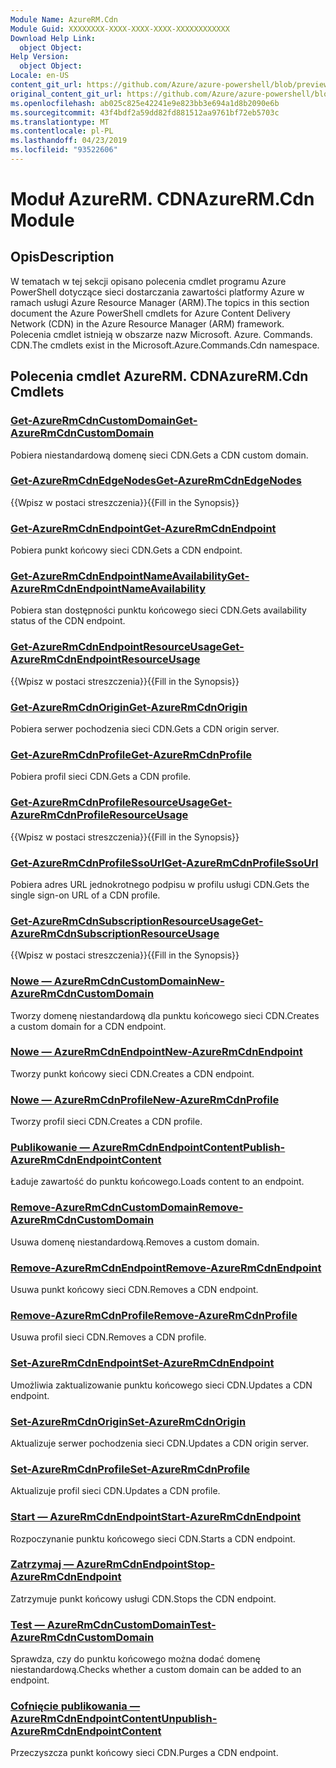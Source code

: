 ```yaml
---
Module Name: AzureRM.Cdn
Module Guid: XXXXXXXX-XXXX-XXXX-XXXX-XXXXXXXXXXXX
Download Help Link:
  object Object: 
Help Version:
  object Object: 
Locale: en-US
content_git_url: https://github.com/Azure/azure-powershell/blob/preview/src/ResourceManager/Cdn/Commands.Cdn/help/AzureRM.Cdn.md
original_content_git_url: https://github.com/Azure/azure-powershell/blob/preview/src/ResourceManager/Cdn/Commands.Cdn/help/AzureRM.Cdn.md
ms.openlocfilehash: ab025c825e42241e9e823bb3e694a1d8b2090e6b
ms.sourcegitcommit: 43f4bdf2a59dd82fd881512aa9761bf72eb5703c
ms.translationtype: MT
ms.contentlocale: pl-PL
ms.lasthandoff: 04/23/2019
ms.locfileid: "93522606"
---
```

# <span data-ttu-id="c5b67-101">Moduł AzureRM. CDN</span><span class="sxs-lookup"><span data-stu-id="c5b67-101">AzureRM.Cdn Module</span></span>
## <span data-ttu-id="c5b67-102">Opis</span><span class="sxs-lookup"><span data-stu-id="c5b67-102">Description</span></span>
<span data-ttu-id="c5b67-103">W tematach w tej sekcji opisano polecenia cmdlet programu Azure PowerShell dotyczące sieci dostarczania zawartości platformy Azure w ramach usługi Azure Resource Manager (ARM).</span><span class="sxs-lookup"><span data-stu-id="c5b67-103">The topics in this section document the Azure PowerShell cmdlets for Azure Content Delivery Network (CDN) in the Azure Resource Manager (ARM) framework.</span></span> <span data-ttu-id="c5b67-104">Polecenia cmdlet istnieją w obszarze nazw Microsoft. Azure. Commands. CDN.</span><span class="sxs-lookup"><span data-stu-id="c5b67-104">The cmdlets exist in the Microsoft.Azure.Commands.Cdn namespace.</span></span>

## <span data-ttu-id="c5b67-105">Polecenia cmdlet AzureRM. CDN</span><span class="sxs-lookup"><span data-stu-id="c5b67-105">AzureRM.Cdn Cmdlets</span></span>
### [<span data-ttu-id="c5b67-106">Get-AzureRmCdnCustomDomain</span><span class="sxs-lookup"><span data-stu-id="c5b67-106">Get-AzureRmCdnCustomDomain</span></span>](Get-AzureRmCdnCustomDomain.md)
<span data-ttu-id="c5b67-107">Pobiera niestandardową domenę sieci CDN.</span><span class="sxs-lookup"><span data-stu-id="c5b67-107">Gets a CDN custom domain.</span></span>

### [<span data-ttu-id="c5b67-108">Get-AzureRmCdnEdgeNodes</span><span class="sxs-lookup"><span data-stu-id="c5b67-108">Get-AzureRmCdnEdgeNodes</span></span>](Get-AzureRmCdnEdgeNodes.md)
<span data-ttu-id="c5b67-109">{{Wpisz w postaci streszczenia}}</span><span class="sxs-lookup"><span data-stu-id="c5b67-109">{{Fill in the Synopsis}}</span></span>

### [<span data-ttu-id="c5b67-110">Get-AzureRmCdnEndpoint</span><span class="sxs-lookup"><span data-stu-id="c5b67-110">Get-AzureRmCdnEndpoint</span></span>](Get-AzureRmCdnEndpoint.md)
<span data-ttu-id="c5b67-111">Pobiera punkt końcowy sieci CDN.</span><span class="sxs-lookup"><span data-stu-id="c5b67-111">Gets a CDN endpoint.</span></span>

### [<span data-ttu-id="c5b67-112">Get-AzureRmCdnEndpointNameAvailability</span><span class="sxs-lookup"><span data-stu-id="c5b67-112">Get-AzureRmCdnEndpointNameAvailability</span></span>](Get-AzureRmCdnEndpointNameAvailability.md)
<span data-ttu-id="c5b67-113">Pobiera stan dostępności punktu końcowego sieci CDN.</span><span class="sxs-lookup"><span data-stu-id="c5b67-113">Gets availability status of the CDN endpoint.</span></span>

### [<span data-ttu-id="c5b67-114">Get-AzureRmCdnEndpointResourceUsage</span><span class="sxs-lookup"><span data-stu-id="c5b67-114">Get-AzureRmCdnEndpointResourceUsage</span></span>](Get-AzureRmCdnEndpointResourceUsage.md)
<span data-ttu-id="c5b67-115">{{Wpisz w postaci streszczenia}}</span><span class="sxs-lookup"><span data-stu-id="c5b67-115">{{Fill in the Synopsis}}</span></span>

### [<span data-ttu-id="c5b67-116">Get-AzureRmCdnOrigin</span><span class="sxs-lookup"><span data-stu-id="c5b67-116">Get-AzureRmCdnOrigin</span></span>](Get-AzureRmCdnOrigin.md)
<span data-ttu-id="c5b67-117">Pobiera serwer pochodzenia sieci CDN.</span><span class="sxs-lookup"><span data-stu-id="c5b67-117">Gets a CDN origin server.</span></span>

### [<span data-ttu-id="c5b67-118">Get-AzureRmCdnProfile</span><span class="sxs-lookup"><span data-stu-id="c5b67-118">Get-AzureRmCdnProfile</span></span>](Get-AzureRmCdnProfile.md)
<span data-ttu-id="c5b67-119">Pobiera profil sieci CDN.</span><span class="sxs-lookup"><span data-stu-id="c5b67-119">Gets a CDN profile.</span></span>

### [<span data-ttu-id="c5b67-120">Get-AzureRmCdnProfileResourceUsage</span><span class="sxs-lookup"><span data-stu-id="c5b67-120">Get-AzureRmCdnProfileResourceUsage</span></span>](Get-AzureRmCdnProfileResourceUsage.md)
<span data-ttu-id="c5b67-121">{{Wpisz w postaci streszczenia}}</span><span class="sxs-lookup"><span data-stu-id="c5b67-121">{{Fill in the Synopsis}}</span></span>

### [<span data-ttu-id="c5b67-122">Get-AzureRmCdnProfileSsoUrl</span><span class="sxs-lookup"><span data-stu-id="c5b67-122">Get-AzureRmCdnProfileSsoUrl</span></span>](Get-AzureRmCdnProfileSsoUrl.md)
<span data-ttu-id="c5b67-123">Pobiera adres URL jednokrotnego podpisu w profilu usługi CDN.</span><span class="sxs-lookup"><span data-stu-id="c5b67-123">Gets the single sign-on URL of a CDN profile.</span></span>

### [<span data-ttu-id="c5b67-124">Get-AzureRmCdnSubscriptionResourceUsage</span><span class="sxs-lookup"><span data-stu-id="c5b67-124">Get-AzureRmCdnSubscriptionResourceUsage</span></span>](Get-AzureRmCdnSubscriptionResourceUsage.md)
<span data-ttu-id="c5b67-125">{{Wpisz w postaci streszczenia}}</span><span class="sxs-lookup"><span data-stu-id="c5b67-125">{{Fill in the Synopsis}}</span></span>

### [<span data-ttu-id="c5b67-126">Nowe — AzureRmCdnCustomDomain</span><span class="sxs-lookup"><span data-stu-id="c5b67-126">New-AzureRmCdnCustomDomain</span></span>](New-AzureRmCdnCustomDomain.md)
<span data-ttu-id="c5b67-127">Tworzy domenę niestandardową dla punktu końcowego sieci CDN.</span><span class="sxs-lookup"><span data-stu-id="c5b67-127">Creates a custom domain for a CDN endpoint.</span></span>

### [<span data-ttu-id="c5b67-128">Nowe — AzureRmCdnEndpoint</span><span class="sxs-lookup"><span data-stu-id="c5b67-128">New-AzureRmCdnEndpoint</span></span>](New-AzureRmCdnEndpoint.md)
<span data-ttu-id="c5b67-129">Tworzy punkt końcowy sieci CDN.</span><span class="sxs-lookup"><span data-stu-id="c5b67-129">Creates a CDN endpoint.</span></span>

### [<span data-ttu-id="c5b67-130">Nowe — AzureRmCdnProfile</span><span class="sxs-lookup"><span data-stu-id="c5b67-130">New-AzureRmCdnProfile</span></span>](New-AzureRmCdnProfile.md)
<span data-ttu-id="c5b67-131">Tworzy profil sieci CDN.</span><span class="sxs-lookup"><span data-stu-id="c5b67-131">Creates a CDN profile.</span></span>

### [<span data-ttu-id="c5b67-132">Publikowanie — AzureRmCdnEndpointContent</span><span class="sxs-lookup"><span data-stu-id="c5b67-132">Publish-AzureRmCdnEndpointContent</span></span>](Publish-AzureRmCdnEndpointContent.md)
<span data-ttu-id="c5b67-133">Ładuje zawartość do punktu końcowego.</span><span class="sxs-lookup"><span data-stu-id="c5b67-133">Loads content to an endpoint.</span></span>

### [<span data-ttu-id="c5b67-134">Remove-AzureRmCdnCustomDomain</span><span class="sxs-lookup"><span data-stu-id="c5b67-134">Remove-AzureRmCdnCustomDomain</span></span>](Remove-AzureRmCdnCustomDomain.md)
<span data-ttu-id="c5b67-135">Usuwa domenę niestandardową.</span><span class="sxs-lookup"><span data-stu-id="c5b67-135">Removes a custom domain.</span></span>

### [<span data-ttu-id="c5b67-136">Remove-AzureRmCdnEndpoint</span><span class="sxs-lookup"><span data-stu-id="c5b67-136">Remove-AzureRmCdnEndpoint</span></span>](Remove-AzureRmCdnEndpoint.md)
<span data-ttu-id="c5b67-137">Usuwa punkt końcowy sieci CDN.</span><span class="sxs-lookup"><span data-stu-id="c5b67-137">Removes a CDN endpoint.</span></span>

### [<span data-ttu-id="c5b67-138">Remove-AzureRmCdnProfile</span><span class="sxs-lookup"><span data-stu-id="c5b67-138">Remove-AzureRmCdnProfile</span></span>](Remove-AzureRmCdnProfile.md)
<span data-ttu-id="c5b67-139">Usuwa profil sieci CDN.</span><span class="sxs-lookup"><span data-stu-id="c5b67-139">Removes a CDN profile.</span></span>

### [<span data-ttu-id="c5b67-140">Set-AzureRmCdnEndpoint</span><span class="sxs-lookup"><span data-stu-id="c5b67-140">Set-AzureRmCdnEndpoint</span></span>](Set-AzureRmCdnEndpoint.md)
<span data-ttu-id="c5b67-141">Umożliwia zaktualizowanie punktu końcowego sieci CDN.</span><span class="sxs-lookup"><span data-stu-id="c5b67-141">Updates a CDN endpoint.</span></span>

### [<span data-ttu-id="c5b67-142">Set-AzureRmCdnOrigin</span><span class="sxs-lookup"><span data-stu-id="c5b67-142">Set-AzureRmCdnOrigin</span></span>](Set-AzureRmCdnOrigin.md)
<span data-ttu-id="c5b67-143">Aktualizuje serwer pochodzenia sieci CDN.</span><span class="sxs-lookup"><span data-stu-id="c5b67-143">Updates a CDN origin server.</span></span>

### [<span data-ttu-id="c5b67-144">Set-AzureRmCdnProfile</span><span class="sxs-lookup"><span data-stu-id="c5b67-144">Set-AzureRmCdnProfile</span></span>](Set-AzureRmCdnProfile.md)
<span data-ttu-id="c5b67-145">Aktualizuje profil sieci CDN.</span><span class="sxs-lookup"><span data-stu-id="c5b67-145">Updates a CDN profile.</span></span>

### [<span data-ttu-id="c5b67-146">Start — AzureRmCdnEndpoint</span><span class="sxs-lookup"><span data-stu-id="c5b67-146">Start-AzureRmCdnEndpoint</span></span>](Start-AzureRmCdnEndpoint.md)
<span data-ttu-id="c5b67-147">Rozpoczynanie punktu końcowego sieci CDN.</span><span class="sxs-lookup"><span data-stu-id="c5b67-147">Starts a CDN endpoint.</span></span>

### [<span data-ttu-id="c5b67-148">Zatrzymaj — AzureRmCdnEndpoint</span><span class="sxs-lookup"><span data-stu-id="c5b67-148">Stop-AzureRmCdnEndpoint</span></span>](Stop-AzureRmCdnEndpoint.md)
<span data-ttu-id="c5b67-149">Zatrzymuje punkt końcowy usługi CDN.</span><span class="sxs-lookup"><span data-stu-id="c5b67-149">Stops the CDN endpoint.</span></span>

### [<span data-ttu-id="c5b67-150">Test — AzureRmCdnCustomDomain</span><span class="sxs-lookup"><span data-stu-id="c5b67-150">Test-AzureRmCdnCustomDomain</span></span>](Test-AzureRmCdnCustomDomain.md)
<span data-ttu-id="c5b67-151">Sprawdza, czy do punktu końcowego można dodać domenę niestandardową.</span><span class="sxs-lookup"><span data-stu-id="c5b67-151">Checks whether a custom domain can be added to an endpoint.</span></span>

### [<span data-ttu-id="c5b67-152">Cofnięcie publikowania — AzureRmCdnEndpointContent</span><span class="sxs-lookup"><span data-stu-id="c5b67-152">Unpublish-AzureRmCdnEndpointContent</span></span>](Unpublish-AzureRmCdnEndpointContent.md)
<span data-ttu-id="c5b67-153">Przeczyszcza punkt końcowy sieci CDN.</span><span class="sxs-lookup"><span data-stu-id="c5b67-153">Purges a CDN endpoint.</span></span>

